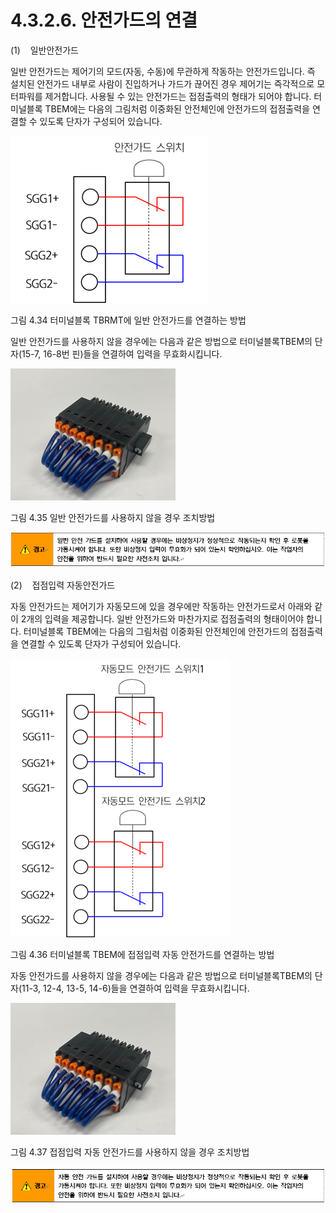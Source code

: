 ﻿# 4.3.2.6. 안전가드의 연결

(1\)    일반안전가드

일반 안전가드는 제어기의 모드(자동, 수동)에 무관하게 작동하는 안전가드입니다. 즉 설치된 안전가드 내부로 사람이 진입하거나 가드가 끊어진 경우 제어기는 즉각적으로 모터파워를 제거합니다. 사용될 수 있는 안전가드는 접점출력의 형태가 되어야 합니다. 터미널블록 TBEM에는 다음의 그림처럼 이중화된 안전체인에 안전가드의 접점출력을 연결할 수 있도록 단자가 구성되어 있습니다.

![프레임없음|315x315픽셀](../../../_assets/그림_4.34_터미널블록_TBRMT에_일반_안전가드를_연결하는_방법.png  )

그림 4.34 터미널블록 TBRMT에 일반 안전가드를 연결하는 방법

일반 안전가드를 사용하지 않을 경우에는 다음과 같은 방법으로 터미널블록TBEM의 단자(15-7, 16-8번 핀)들을 연결하여 입력을 무효화시킵니다.

![프레임없음|263x263픽셀](../../../_assets/그림_4.25_BD632(Safety_IO_Board)_TBEM.png  )

그림 4.35 일반 안전가드를 사용하지 않을 경우 조치방법

![프레임없음|742x742픽셀](../../../_assets/4.3.2.6._안전가드의_연결(Hi6)-경고.png  )

\(2\)    접점입력 자동안전가드

자동 안전가드는 제어기가 자동모드에 있을 경우에만 작동하는 안전가드로서 아래와 같이 2개의 입력을 제공합니다. 일반 안전가드와 마찬가지로 접점출력의 형태이어야 합니다. 터미널블록 TBEM에는 다음의 그림처럼 이중화된 안전체인에 안전가드의 접점출력을 연결할 수 있도록 단자가 구성되어 있습니다.

![프레임없음|445x445픽셀](../../../_assets/그림_4.36_터미널블록_TBEM에_접점입력_자동_안전가드를_연결하는_방법.png  )

그림 4.36 터미널블록 TBEM에 접점입력 자동 안전가드를 연결하는 방법

자동 안전가드를 사용하지 않을 경우에는 다음과 같은 방법으로 터미널블록TBEM의 단자(11-3, 12-4, 13-5, 14-6)들을 연결하여 입력을 무효화시킵니다.

![프레임없음|263x263픽셀](../../../_assets/그림_4.25_BD632(Safety_IO_Board)_TBEM.png  )

그림 4.37 접점입력 자동 안전가드를 사용하지 않을 경우 조치방법

![프레임없음|745x745픽셀](../../../_assets/4.3.2.6._안전가드의_연결(Hi6)-경고2.png  )
